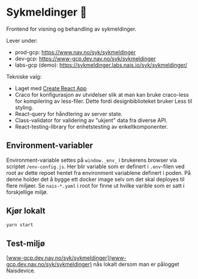 # Sykmeldinger 📝

Frontend for visning og behandling av sykmeldinger.

Lever under:

-   prod-gcp: https://www.nav.no/syk/sykmeldinger
-   dev-gcp: https://www-gcp.dev.nav.no/syk/sykmeldinger
-   labs-gcp (demo): https://sykmeldinger.labs.nais.io/syk/sykmeldinger/

Tekniske valg:

-   Laget med [Create React App](https://github.com/facebook/create-react-app)
-   Craco for konfigurasjon av utvidelser slik at man kan bruke craco-less for kompilering av less-filer. Dette fordi designbiblioteket bruker Less til styling.
-   React-query for håndtering av server state.
-   Class-validator for validering av "ukjent" data fra diverse API.
-   React-testing-library for enhetstesting av enkeltkomponenter.

## Environment-variabler

Environment-variable settes på `window._env_` i brukerens browser via scriptet `/env-config.js`. Her blir variable som er definert i `.env`-filen ved root av dette repoet hentet fra environment variablene definert i poden. På denne holder det å bygge ett docker image selv om det skal deployes til flere miljøer. Se `nais-*.yaml` i root for finne ut hvilke varible som er satt i forskjellige miljø.

## Kjør lokalt

```bash
yarn start
```

## Test-miljø

[www-gcp.dev.nav.no/syk/sykmeldinger](www-gcp.dev.nav.no/syk/sykmeldinger) nås lokalt dersom man er pålogget Naisdevice.
